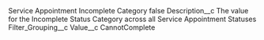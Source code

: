 <?xml version="1.0" encoding="UTF-8"?>
<CustomMetadata xmlns="http://soap.sforce.com/2006/04/metadata" xmlns:xsi="http://www.w3.org/2001/XMLSchema-instance" xmlns:xsd="http://www.w3.org/2001/XMLSchema">
    <label>Service Appointment Incomplete Category</label>
    <protected>false</protected>
    <values>
        <field>Description__c</field>
        <value xsi:type="xsd:string">The value for the Incomplete Status Category across all Service Appointment Statuses</value>
    </values>
    <values>
        <field>Filter_Grouping__c</field>
        <value xsi:nil="true"/>
    </values>
    <values>
        <field>Value__c</field>
        <value xsi:type="xsd:string">CannotComplete</value>
    </values>
</CustomMetadata>
